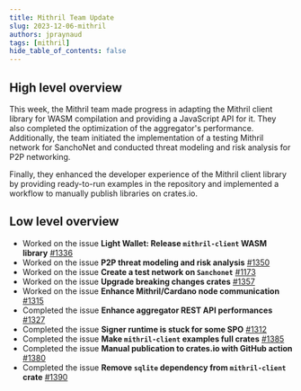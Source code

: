 ```yaml
---
title: Mithril Team Update
slug: 2023-12-06-mithril
authors: jpraynaud
tags: [mithril]
hide_table_of_contents: false
---
```


## High level overview

This week, the Mithril team made progress in adapting the Mithril client library for WASM compilation and providing a JavaScript API for it. They also completed the optimization of the aggregator's performance. Additionally, the team initiated the implementation of a testing Mithril network for SanchoNet and conducted threat modeling and risk analysis for P2P networking.

Finally, they enhanced the developer experience of the Mithril client library by providing ready-to-run examples in the repository and implemented a workflow to manually publish libraries on crates.io.

## Low level overview
- Worked on the issue **Light Wallet: Release `mithril-client` WASM library** [#1336](https://github.com/input-output-hk/mithril/issues/1336)
- Worked on the issue **P2P threat modeling and risk analysis** [#1350](https://github.com/input-output-hk/mithril/issues/1350)
- Worked on the issue **Create a test network on `Sanchonet`** [#1173](https://github.com/input-output-hk/mithril/issues/1173)
- Worked on the issue **Upgrade breaking changes crates** [#1357](https://github.com/input-output-hk/mithril/issues/1357)
- Worked on the issue **Enhance Mithril/Cardano node communication** [#1315](https://github.com/input-output-hk/mithril/issues/1315)
- Completed the issue **Enhance aggregator REST API performances** [#1327](https://github.com/input-output-hk/mithril/issues/1327)
- Completed the issue **Signer runtime is stuck for some SPO** [#1312](https://github.com/input-output-hk/mithril/issues/1312)
- Completed the issue **Make `mithril-client` examples full crates** [#1385](https://github.com/input-output-hk/mithril/issues/1385)
- Completed the issue **Manual publication to crates.io with GitHub action** [#1380](https://github.com/input-output-hk/mithril/issues/1380)
- Completed the issue **Remove `sqlite` dependency from `mithril-client` crate** [#1390](https://github.com/input-output-hk/mithril/issues/1390)


